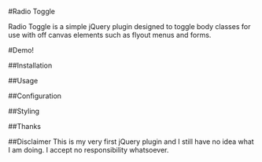 #Radio Toggle

Radio Toggle is a simple jQuery plugin designed to toggle body classes for use with off canvas elements such as flyout menus and forms.

#Demo!

##Installation


##Usage


##Configuration


##Styling


##Thanks


##Disclaimer
This is my very first jQuery plugin and I still have no idea what I am doing. I accept no responsibility whatsoever.